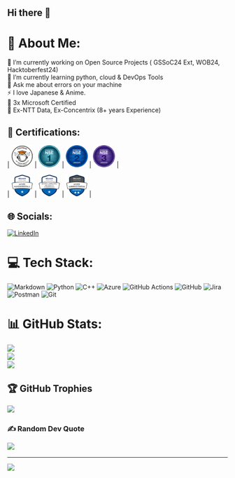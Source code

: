 ## Hi there 👋

# 💫 About Me:
🔭 I’m currently working on Open Source Projects ( GSSoC24 Ext, WOB24, Hacktoberfest24) <br>🌱 I’m currently learning python, cloud & DevOps Tools<br>💬 Ask me about errors on your machine<br>⚡ I love Japanese & Anime.<br>🧾 3x Microsoft Certified<br>🏢 Ex-NTT Data, Ex-Concentrix (8+ years Experience)

## 📓 Certifications:

|  <img src="https://github.com/KiranBaliga/KiranBaliga/blob/main/images/Postman%20-%20Postman%20API%20Fundamentals%20Student%20Expert%20-%202024-08-22.png" width="50"/> | <img src="https://github.com/KiranBaliga/KiranBaliga/blob/5dae803fd4e98dcd1be54b85d264b61dfbb67272/images/download.png" width="50"/> | <img src="https://github.com/KiranBaliga/KiranBaliga/blob/e9fb5843937db233d3527429b380f449a53f315f/images/download%20(1).png" width="50"/> | <img src="https://github.com/KiranBaliga/KiranBaliga/blob/e9fb5843937db233d3527429b380f449a53f315f/images/download%20(2).png" width="50"/> |

| <img src="https://github.com/KiranBaliga/KiranBaliga/blob/e9fb5843937db233d3527429b380f449a53f315f/images/image_8b06e0e8-f1e5-47c6-a572-ade542752f4d20240612_135825.jpg" width="50"/> | <img src="https://github.com/KiranBaliga/KiranBaliga/blob/e9fb5843937db233d3527429b380f449a53f315f/images/image_96cfb5aa-057c-43ae-afbf-636ba0aa1c0720240612_135813.jpg" width="50"/> | <img src="https://github.com/KiranBaliga/KiranBaliga/blob/e9fb5843937db233d3527429b380f449a53f315f/images/image_fd851e88-94cf-48b8-9eea-7580145a2bb120240612_135821.jpg" width="50"/> |




## 🌐 Socials:
[![LinkedIn](https://img.shields.io/badge/LinkedIn-%230077B5.svg?logo=linkedin&logoColor=white)](https://linkedin.com/in/https://www.linkedin.com/in/kiran-baliga-b-ab9baa320?utm_source=share&utm_campaign=share_via&utm_content=profile&utm_medium=android_app) 

# 💻 Tech Stack:
![Markdown](https://img.shields.io/badge/markdown-%23000000.svg?style=for-the-badge&logo=markdown&logoColor=white) ![Python](https://img.shields.io/badge/python-3670A0?style=for-the-badge&logo=python&logoColor=ffdd54) ![C++](https://img.shields.io/badge/c++-%2300599C.svg?style=for-the-badge&logo=c%2B%2B&logoColor=white) ![Azure](https://img.shields.io/badge/azure-%230072C6.svg?style=for-the-badge&logo=microsoftazure&logoColor=white) ![GitHub Actions](https://img.shields.io/badge/github%20actions-%232671E5.svg?style=for-the-badge&logo=githubactions&logoColor=white) ![GitHub](https://img.shields.io/badge/github-%23121011.svg?style=for-the-badge&logo=github&logoColor=white) ![Jira](https://img.shields.io/badge/jira-%230A0FFF.svg?style=for-the-badge&logo=jira&logoColor=white) ![Postman](https://img.shields.io/badge/Postman-FF6C37?style=for-the-badge&logo=postman&logoColor=white) ![Git](https://img.shields.io/badge/git-%23F05033.svg?style=for-the-badge&logo=git&logoColor=white)
# 📊 GitHub Stats:
![](https://github-readme-stats.vercel.app/api?username=KiranBaliga&theme=dark&hide_border=false&include_all_commits=true&count_private=true)<br/>
![](https://github-readme-streak-stats.herokuapp.com/?user=KiranBaliga&theme=dark&hide_border=false)<br/>
![](https://github-readme-stats.vercel.app/api/top-langs/?username=KiranBaliga&theme=dark&hide_border=false&include_all_commits=true&count_private=true&layout=compact)

## 🏆 GitHub Trophies
![](https://github-profile-trophy.vercel.app/?username=KiranBaliga&theme=one_dark_pro&no-frame=false&no-bg=true&margin-w=4)

### ✍️ Random Dev Quote
![](https://quotes-github-readme.vercel.app/api?type=horizontal&theme=radical)

---
[![](https://visitcount.itsvg.in/api?id=KiranBaliga&icon=0&color=1)](https://visitcount.itsvg.in)

<!-- Proudly created with GPRM ( https://gprm.itsvg.in ) -->

